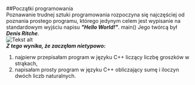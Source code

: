 ##Początki programowania  
Poznawanie trudnej sztuki programowania rozpoczyna się najczęściej od poznania prostego programu, którego jedynym celem jest wypisanie na standardowym wyjściu napisu ***"Hello World!"***.    main()
Jego twórcą był ***Denis Ritche***.  
![Tekst alt](http://www.chip.pl/blobimgs/2011/10/full/ea882209c5c896ffda86ca443d4188f4.jpeg)  
***Z tego wynika, że zaczęłam nietypowo:***  
 1. najpierw przepisałam program w języku C++ liczący liczbę groszków w strąkach,  
 2. napisałam prosty program w języku C++ obliczający sumę i iloczyn dwóch liczb naturalnych. 

 
